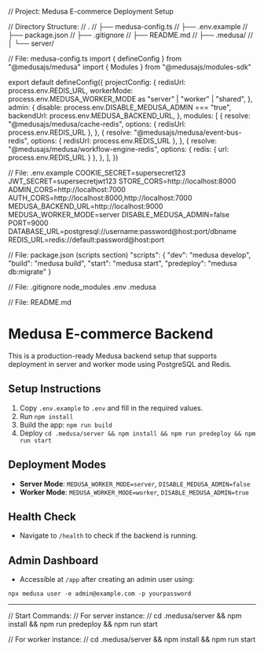 // Project: Medusa E-commerce Deployment Setup

// Directory Structure:
// .
// ├── medusa-config.ts
// ├── .env.example
// ├── package.json
// ├── .gitignore
// ├── README.md
// ├── .medusa/
// │   └── server/

// File: medusa-config.ts
import { defineConfig } from "@medusajs/medusa"
import { Modules } from "@medusajs/modules-sdk"

export default defineConfig({
  projectConfig: {
    redisUrl: process.env.REDIS_URL,
    workerMode: process.env.MEDUSA_WORKER_MODE as "server" | "worker" | "shared",
  },
  admin: {
    disable: process.env.DISABLE_MEDUSA_ADMIN === "true",
    backendUrl: process.env.MEDUSA_BACKEND_URL,
  },
  modules: [
    {
      resolve: "@medusajs/medusa/cache-redis",
      options: { redisUrl: process.env.REDIS_URL },
    },
    {
      resolve: "@medusajs/medusa/event-bus-redis",
      options: { redisUrl: process.env.REDIS_URL },
    },
    {
      resolve: "@medusajs/medusa/workflow-engine-redis",
      options: { redis: { url: process.env.REDIS_URL } },
    },
  ],
})

// File: .env.example
COOKIE_SECRET=supersecret123
JWT_SECRET=supersecretjwt123
STORE_CORS=http://localhost:8000
ADMIN_CORS=http://localhost:7000
AUTH_CORS=http://localhost:8000,http://localhost:7000
MEDUSA_BACKEND_URL=http://localhost:9000
MEDUSA_WORKER_MODE=server
DISABLE_MEDUSA_ADMIN=false
PORT=9000
DATABASE_URL=postgresql://username:password@host:port/dbname
REDIS_URL=redis://default:password@host:port

// File: package.json (scripts section)
"scripts": {
  "dev": "medusa develop",
  "build": "medusa build",
  "start": "medusa start",
  "predeploy": "medusa db:migrate"
}

// File: .gitignore
node_modules
.env
.medusa

// File: README.md
# Medusa E-commerce Backend

This is a production-ready Medusa backend setup that supports deployment in server and worker mode using PostgreSQL and Redis.

## Setup Instructions

1. Copy `.env.example` to `.env` and fill in the required values.
2. Run `npm install`
3. Build the app: `npm run build`
4. Deploy `cd .medusa/server && npm install && npm run predeploy && npm run start`

## Deployment Modes
- **Server Mode**: `MEDUSA_WORKER_MODE=server`, `DISABLE_MEDUSA_ADMIN=false`
- **Worker Mode**: `MEDUSA_WORKER_MODE=worker`, `DISABLE_MEDUSA_ADMIN=true`

## Health Check
- Navigate to `/health` to check if the backend is running.

## Admin Dashboard
- Accessible at `/app` after creating an admin user using:
```
npx medusa user -e admin@example.com -p yourpassword
```

---

// Start Commands:
// For server instance:
// cd .medusa/server && npm install && npm run predeploy && npm run start

// For worker instance:
// cd .medusa/server && npm install && npm run start
